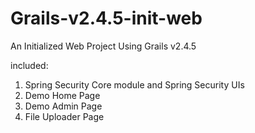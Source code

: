 # Grails-v2.4.5-init-web
An Initialized Web Project Using Grails v2.4.5

included:
 1. Spring Security Core module and Spring Security UIs
 2. Demo Home Page
 3. Demo Admin Page
 4. File Uploader Page
